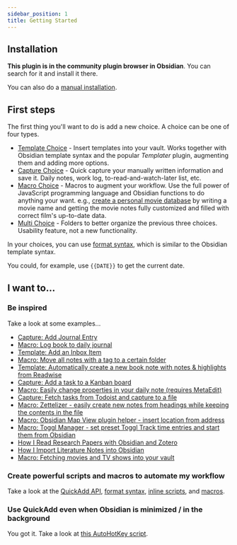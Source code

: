 ```yaml
---
sidebar_position: 1
title: Getting Started
---
```


## Installation

**This plugin is in the community plugin browser in Obsidian**. You can search for it and install it there.

You can also do a [manual installation](./ManualInstallation).

## First steps

The first thing you'll want to do is add a new choice. A choice can be one of four types.

-   [Template Choice](./Choices/TemplateChoice) - Insert templates into your vault. Works together with Obsidian template syntax and the popular _Templater_ plugin, augmenting them and adding more options.
-   [Capture Choice](./Choices/CaptureChoice) - Quick capture your manually written information and save it. Daily notes, work log, to-read-and-watch-later list, etc.
-   [Macro Choice](./Choices/MacroChoice) - Macros to augment your workflow. Use the full power of JavaScript programming language and Obsidian functions to do anything your want. e.g., [create a personal movie database](./Examples/Macro_MovieAndSeriesScript.md) by writing a movie name and getting the movie notes fully customized and filled with correct film's up-to-date data.
-   [Multi Choice](./Choices/MultiChoice) - Folders to better organize the previous three choices. Usability feature, not a new functionality.

In your choices, you can use [format syntax](./FormatSyntax), which is similar to the Obsidian template syntax.

You could, for example, use `{{DATE}}` to get the current date.

## I want to...

### Be inspired

Take a look at some examples...

-   [Capture: Add Journal Entry](./Examples/Capture_AddJournalEntry.md)
-   [Macro: Log book to daily journal](./Examples/Macro_LogBookToDailyJournal.md)
-   [Template: Add an Inbox Item](./Examples/Template_AddAnInboxItem.md)
-   [Macro: Move all notes with a tag to a certain folder](./Examples/Macro_MoveNotesWithATagToAFolder.md)
-   [Template: Automatically create a new book note with notes & highlights from Readwise](./Examples/Template_AutomaticBookNotesFromReadwise.md)
-   [Capture: Add a task to a Kanban board](./Examples/Capture_AddTaskToKanbanBoard.md)
-   [Macro: Easily change properties in your daily note (requires MetaEdit)](./Examples/Macro_ChangePropertyInDailyNotes.md)
-   [Capture: Fetch tasks from Todoist and capture to a file](./Examples/Capture_FetchTasksFromTodoist.md)
-   [Macro: Zettelizer - easily create new notes from headings while keeping the contents in the file](./Examples/Macro_Zettelizer.md)
-   [Macro: Obsidian Map View plugin helper - insert location from address](./Examples/Macro_AddLocationLongLatFromAddress.md)
-   [Macro: Toggl Manager - set preset Toggl Track time entries and start them from Obsidian](./Examples/Macro_TogglManager.md)
-   [How I Read Research Papers with Obsidian and Zotero](https://bagerbach.com/blog/how-i-read-research-papers-with-obsidian-and-zotero/)
-   [How I Import Literature Notes into Obsidian](https://bagerbach.com/blog/importing-source-notes-to-obsidian)
-   [Macro: Fetching movies and TV shows into your vault](./Examples/Macro_MovieAndSeriesScript.md)

### Create powerful scripts and macros to automate my workflow

Take a look at the [QuickAdd API](./API/QuickAddAPICore.md), [format syntax](./FormatSyntax.md), [inline scripts](./InlineScripts.md), and [macros](./Choices/MacroChoice.md).

### Use QuickAdd even when Obsidian is minimized / in the background

You got it. Take a look at [this AutoHotKey script](./Misc/AHK_OpenQuickAddFromDesktop).
